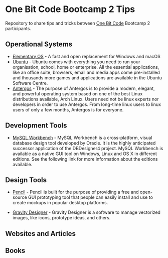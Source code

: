 # One Bit Code Bootcamp 2 Tips

Repository to share tips and tricks between [One Bit Code](http://onebitcode.com/) Bootcamp 2 participants.

## Operational Systems

- [Elementary OS](https://elementary.io/) - A fast and open replacement for Windows and macOS
- [Ubuntu](https://www.ubuntu.com/) - Ubuntu comes with everything you need to run your organisation, school, home or enterprise. All the essential applications, like an office suite, browsers, email and media apps come pre-installed and thousands more games and applications are available in the Ubuntu Software Centre.
- [Antergos](https://antergos.com/) - The purpose of Antergos is to provide a modern, elegant, and powerful operating system based on one of the best Linux distributions available, Arch Linux. Users need not be linux experts nor developers in order to use Antergos. From long-time linux users to linux users of only a few months, Antergos is for everyone.

## Development Tools

- [MySQL Workbench](http://mysqlworkbench.org/) - MySQL Workbench is a cross-platform, visual database design tool developed by Oracle. It is the highly anticipated successor application of the DBDesigner4 project. MySQL Workbench is available as a native GUI tool on Windows, Linux and OS X in different editions. See the following link for more information about the editions available.

## Design Tools

- [Pencil](http://pencil.evolus.vn/) - Pencil is built for the purpose of providing a free and open-source GUI prototyping tool that people can easily install and use to create mockups in popular desktop platforms.

- [Gravity Designer](https://designer.io/) - Gravity Designer is a software to manage vectorized images, like icons, prototype ideas, and others.

## Websites and Articles

## Books
